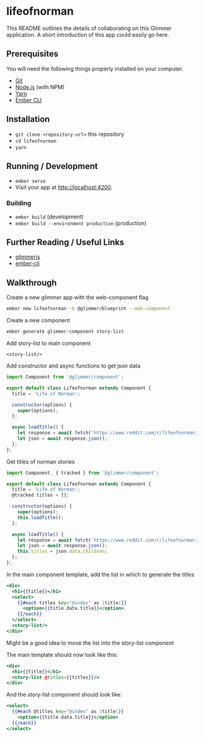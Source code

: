 # lifeofnorman

This README outlines the details of collaborating on this Glimmer application.
A short introduction of this app could easily go here.

## Prerequisites

You will need the following things properly installed on your computer.

* [Git](https://git-scm.com/)
* [Node.js](https://nodejs.org/) (with NPM)
* [Yarn](https://yarnpkg.com/en/)
* [Ember CLI](https://ember-cli.com/)

## Installation

* `git clone <repository-url>` this repository
* `cd lifeofnorman`
* `yarn`

## Running / Development

* `ember serve`
* Visit your app at [http://localhost:4200](http://localhost:4200).

### Building

* `ember build` (development)
* `ember build --environment production` (production)

## Further Reading / Useful Links

* [glimmerjs](http://github.com/tildeio/glimmer/)
* [ember-cli](https://ember-cli.com/)

## Walkthrough
Create a new glimmer app with the web-component flag

```zsh
ember new lifeofnorman -b @glimmer/blueprint --web-component
```


Create a new component
```zsh
ember generate glimmer-component story-list
```

Add story-list to main component
```
<story-list/>
```
Add constructor and async functions to get json data
```javascript
import Component from '@glimmer/component';

export default class Lifeofnorman extends Component {
  title = 'Life of Norman';

  constructor(options) {
    super(options);
  };

  async loadTitle() {
    let response = await fetch('https://www.reddit.com/r/lifeofnorman.json');
    let json = await response.json();
  };
};
```

Get titles of norman stories

```javascript
import Component, { tracked } from '@glimmer/component';

export default class Lifeofnorman extends Component {
  title = 'Life of Norman';
  @tracked titles = [];

  constructor(options) {
    super(options);
    this.loadTitle();
  };

  async loadTitle() {
    let response = await fetch('https://www.reddit.com/r/lifeofnorman.json');
    let json = await response.json();
    this.titles = json.data.children;
  };
};
```

In the main component template, add the list in which to generate the titles

```hbs
<div>
  <h1>{{title}}</h1>
  <select>
    {{#each titles key="@index" as |title|}}
      <option>{{title.data.title}}</option>
    {{/each}}
  </select>
  <story-list/>
</div>
```

Might be a good idea to move the list into the story-list component

The main template should now look like this:

```hbs
<div>
  <h1>{{title}}</h1>
  <story-list @titles={{titles}}/>
</div>
```

And the story-list component should look like:

```hbs
<select>
  {{#each @titles key="@index" as |title|}}
    <option>{{title.data.title}}</option>
  {{/each}}
</select>
```
